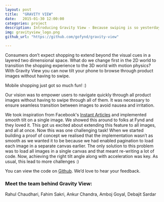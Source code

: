 ```yaml
---
layout: post
title:  "GRAVITY VIEW"
date:   2015-01-30 12:00:00
categories: project
description: Introducing Gravity View - Because swiping is so yesterday!
img: gravityview_logo.png
github_url: "https://github.com/gofynd/gravity-view"

---
```

<p>
Consumers don’t expect shopping to extend beyond the visual cues in a layered two dimensional space. What do we change first in the 2D world to transition the shopping experience to the 3D world with motion physics? With Gravity View you can now tilt your phone to browse through product images without having to swipe.
</p>

<p>
Mobile shopping just got so much fun! :)
</p>
 
<p>
Our vision was to empower users to navigate quickly through all product images without having to swipe through all of them. It was necessary to ensure seamless transition between images to avoid nausea and irritation.
</p>
<p>
We took inspiration from Facebook's <a href="https://instantarticles.fb.com/">Instant Articles</a> and implemented smooth tilt on a single image. We showed this around to folks at Fynd and they loved it. This got us excited about extending this feature to all images, and all at once. Now this was one challenging task!
When we started building a proof of concept we realised that the implementation wasn’t as smooth as we wanted it to be because we had enabled pagination to load each image in a separate canvas earlier. The only solution to this problem was to load all images in a single canvas and that meant re-writing a lot of code. Now, achieving the right tilt angle along with acceleration was key. As usual, this lead to more challenges :)
</p>


<p>
You can view the code on <a href="https://github.com/gofynd/gravity-view">Github</a>. We’d love to hear your feedback.
</p>

<h3>
Meet the team behind Gravity View:
</h3>
<p>
Rahul Chaudhari, Fahim Sakri, Ankur Chandra, Amboj Goyal, Debajit Sardar
</p>




